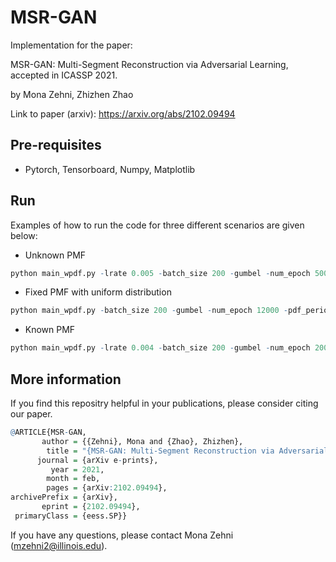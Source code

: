 # MSR-GAN

Implementation for the paper:

MSR-GAN: Multi-Segment Reconstruction via Adversarial Learning, accepted in ICASSP 2021.

by Mona Zehni, Zhizhen Zhao

Link to paper (arxiv): https://arxiv.org/abs/2102.09494

## Pre-requisites
- Pytorch, Tensorboard, Numpy, Matplotlib

## Run
Examples of how to run the code for three different scenarios are given below:
- Unknown PMF
```r
python main_wpdf.py -lrate 0.005 -batch_size 200 -gumbel -num_epoch 5000 -pdf_periodic -sig_len 64 -mask_len 24 -mid_size 100 -mode_sig tri -num_meas 50000 -seed 0
```
- Fixed PMF with uniform distribution
```r
python main_wpdf.py -batch_size 200 -gumbel -num_epoch 12000 -pdf_periodic -sig_len 64 -mask_len 24 -mid_size 100 -expName exp10_1 -mode_sig tri -num_meas 50000 -seed 0 -unif_pdf
```
- Known PMF
```r
python main_wpdf.py -lrate 0.004 -batch_size 200 -gumbel -num_epoch 20000 -pdf_periodic -sig_len 64 -mask_len 24 -mid_size 100 -mode_sig tri -num_meas 50000 -seed 0 -correct_pdf -exp_name test_known
```

## More information
If you find this repositry helpful in your publications, please consider citing our paper.
```r
@ARTICLE{MSR-GAN,
       author = {{Zehni}, Mona and {Zhao}, Zhizhen},
        title = "{MSR-GAN: Multi-Segment Reconstruction via Adversarial Learning}",
      journal = {arXiv e-prints},
         year = 2021,
        month = feb,
        pages = {arXiv:2102.09494},
archivePrefix = {arXiv},
       eprint = {2102.09494},
 primaryClass = {eess.SP}}
```
If you have any questions, please contact Mona Zehni (mzehni2@illinois.edu).
